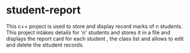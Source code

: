 # student-report
This c++  project is used to store and display record marks of n students.
This project intakes details for 'n' students and stores it in a file and displays the report card for each student , the class list and allows to edit and delete the sttudent records.
